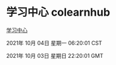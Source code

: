 # 学习中心 colearnhub
[学习中心](http://59.174.27.76:56308/colearnhub/)

2021年 10月 04日 星期一 06:20:01 CST

2021年 10月 03日 星期日 22:20:01 GMT
